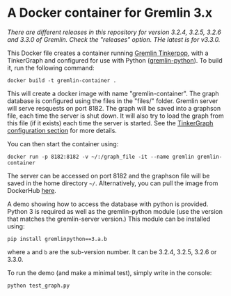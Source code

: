 # A Docker container for Gremlin 3.x

*There are different releases in this repository for version 3.2.4, 3.2.5, 3.2.6 and 3.3.0 of Gremlin. Check the "releases" option. THe latest is for v3.3.0.*

This Docker file creates a container running [Gremlin Tinkerpop](https://github.com/apache/tinkerpop), with a TinkerGraph and configured for use with Python ([gremlin-python](http://tinkerpop.apache.org/docs/current/reference/#gremlin-python)).
To build it, run the following command:
```
docker build -t gremlin-container . 
```
This will create a docker image with name "gremlin-container".
The graph database is configured using the files in the "files/" folder.
Gremlin server will serve resquests on port 8182. The graph will be saved into a graphson file, each time the server is shut down.
It will also try to load the graph from this file (if it exists) each time the server is started. 
See the [TinkerGraph configuration section](http://tinkerpop.apache.org/docs/current/reference/#_configuration_2) for more details.


You can then start the container using:
```
docker run -p 8182:8182 -v ~/:/graph_file -it --name gremlin gremlin-container
```
The server can be accessed on port 8182 and the graphson file will be saved in the home directory `~/`.
Alternatively, you can pull the image from DockerHub [here](https://hub.docker.com/r/bricaud/gremlin-server/).


A demo showing how to access the database with python is provided. 
Python 3 is required as well as the gremlin-python module (use the version 
that matches the gremlin-server version.) This 
module 
can be installed using:
```
pip install gremlinpython==3.a.b
```
where `a` and `b` are the sub-version number. It can be 3.2.4, 3.2.5, 3.2.6 or 3.3.0.

To run the demo (and make a minimal test), simply write in the console:
```
python test_graph.py
```
